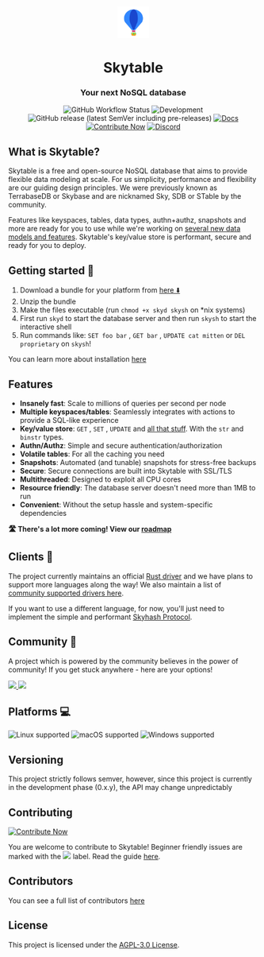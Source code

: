 <html>
<div align="center">
<img src="assets/logo.jpg" height=64 width=64>
<h1>Skytable</h1><h3>Your next NoSQL database</h3>

![GitHub Workflow Status](<https://img.shields.io/github/workflow/status/skybasedb/skybase/Test%20(push)?style=flat-square>) ![Development](https://img.shields.io/badge/development-regular-32CD32?style=flat-square) ![GitHub release (latest SemVer including pre-releases)](https://img.shields.io/github/v/release/skybasedb/skybase?include_prereleases&sort=semver&style=flat-square)
[![Docs](https://img.shields.io/badge/readthedocs-here-blueviolet?style=flat-square)](https://docs.skytable.io) [![Contribute Now](https://img.shields.io/badge/%F0%9F%8C%9Fcontribute-now-a94064?style=flat-square)](https://ohsayan.github.io/skythanks) [![Discord](https://img.shields.io/badge/talk-on%20discord-7289DA?logo=discord&style=flat-square)](https://discord.gg/QptWFdx)

</div>
</html>

## What is Skytable?

Skytable is a free and open-source NoSQL database that aims to provide flexible data modeling at
scale. For us simplicity, performance and flexibility are our guiding design principles.
We were previously known as TerrabaseDB or Skybase and are nicknamed Sky, SDB or STable by the community.

Features like keyspaces, tables, data types, authn+authz, snapshots and more are ready for you to use while we're working on [several new data models and features](https://github.com/skytable/skytable/issues/203). Skytable's key/value store is performant, secure and ready for you to deploy.

## Getting started 🚀

1. Download a bundle for your platform from [here ⬇️ ](https://github.com/skytable/skytable/releases)
2. Unzip the bundle
3. Make the files executable (run `chmod +x skyd skysh` on \*nix systems)
4. First run `skyd` to start the database server and then run `skysh` to start the interactive shell
5. Run commands like: `SET foo bar` , `GET bar` , `UPDATE cat mitten` or `DEL proprietary` on `skysh`!

You can learn more about installation [here](https://docs.skytable.io/getting-started)

## Features

- **Insanely fast**: Scale to millions of queries per second per node
- **Multiple keyspaces/tables**: Seamlessly integrates with actions to provide a SQL-like experience
- **Key/value store**: `GET` , `SET` , `UPDATE` and [all that stuff](https://docs.skytable.io/all-actions). With the `str` and `binstr` types.
- **Authn/Authz**: Simple and secure authentication/authorization
- **Volatile tables**: For all the caching you need
- **Snapshots**: Automated (and tunable) snapshots for stress-free backups
- **Secure**: Secure connections are built into Skytable with SSL/TLS
- **Multithreaded**: Designed to exploit all CPU cores
- **Resource friendly**: The database server doesn't need more than 1MB to run
- **Convenient**: Without the setup hassle and system-specific dependencies

**🛣️ There's a lot more coming! View our [roadmap](https://github.com/skytable/skytable/issues/203)**

## Clients 🔌

The project currently maintains an official [Rust driver](https://github.com/skytable/client-rust) and we have plans
to support more languages along the way!
We also maintain a list of [community supported drivers here](https://github.com/skytable/skytable/wiki/Drivers).

If you want to use a different language, for now, you'll just need to implement the simple and performant [Skyhash Protocol](https://docs.skytable.io/protocol/skyhash).

## Community 👐

A project which is powered by the community believes in the power of community! If you get stuck anywhere - here are your options!

<html>
<a href="https://gitter.im/skytable/community"><img src="https://img.shields.io/badge/chat%20on-gitter-ed1965?logo=gitter&style=flat-square"></img>
</a><a href="https://discord.gg/QptWFdx"><img src="https://img.shields.io/badge/talk-on%20discord-7289DA?logo=discord&style=flat-square"></img></a>
</html>

## Platforms 💻

![Linux supported](https://img.shields.io/badge/Linux%2032--bit%2F64--bit-Supported%20✓-%23228B22?style=flat-square&logo=linux) ![macOS supported](https://img.shields.io/badge/macOS%20x86__64%2Farm64-supported%20✓-228B22?style=flat-square&logo=apple) ![Windows supported](https://img.shields.io/badge/Windows%2032--bit%2F64--bit-supported%20✓-228B22?style=flat-square&logo=windows)

## Versioning

This project strictly follows semver, however, since this project is currently in the development phase (0.x.y), the API may change unpredictably

## Contributing

[![Contribute Now](https://img.shields.io/badge/%F0%9F%8C%9Fcontribute-now-a94064?style=for-the-badge)](https://ohsayan.github.io/skythanks)

You are welcome to contribute to Skytable! Beginner friendly issues are marked with the [<img src=https://img.shields.io/badge/L--easy-C71585>](https://github.com/skytable/skytable/labels/L-easy) label. Read the guide [here](./CONTRIBUTING.md).

## Contributors

You can see a full list of contributors [here](https://ohsayan.github.io/skythanks)

## License

This project is licensed under the [AGPL-3.0 License](./LICENSE).
